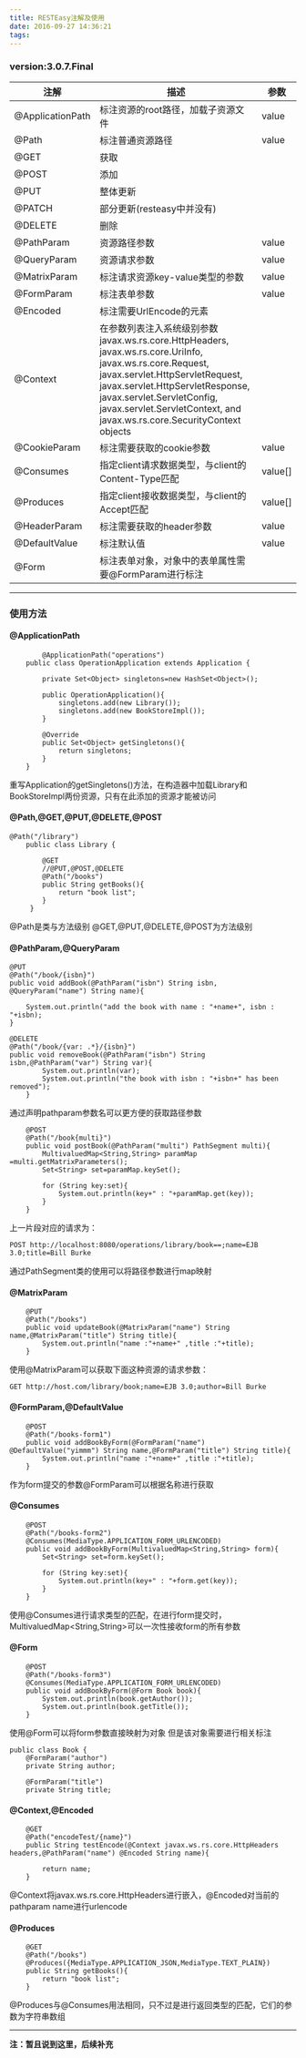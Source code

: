 ```yaml
---
title: RESTEasy注解及使用
date: 2016-09-27 14:36:21
tags:
---
```



### version:3.0.7.Final

| 注解             | 描述                                                                                                                                                                                                                                                                                     | 参数    |
|------------------|------------------------------------------------------------------------------------------------------------------------------------------------------------------------------------------------------------------------------------------------------------------------------------------|---------|
| @ApplicationPath | 标注资源的root路径，加载子资源文件                                                                                                                                                                                                                                                       | value   |
| @Path            | 标注普通资源路径                                                                                                                                                                                                                                                                         | value   |
| @GET             | 获取                                                                                                                                                                                                                                                                                     |         |
| @POST            | 添加                                                                                                                                                                                                                                                                                     |         |
| @PUT             | 整体更新                                                                                                                                                                                                                                                                                 |         |
| @PATCH           | 部分更新(resteasy中并没有)                                                                                                                                                                                                                                                               |         |
| @DELETE          | 删除                                                                                                                                                                                                                                                                                     |         |
| @PathParam       | 资源路径参数                                                                                                                                                                                                                                                                             | value   |
| @QueryParam      | 资源请求参数                                                                                                                                                                                                                                                                             | value   |
| @MatrixParam     | 标注请求资源key-value类型的参数                                                                                                                                                                                                                                                          | value   |
| @FormParam       | 标注表单参数                                                                                                                                                                                                                                                                             | value   |
| @Encoded         | 标注需要UrlEncode的元素                                                                                                                                                                                                                                                                  |         |
| @Context         | 在参数列表注入系统级别参数javax.ws.rs.core.HttpHeaders, javax.ws.rs.core.UriInfo, javax.ws.rs.core.Request, javax.servlet.HttpServletRequest, javax.servlet.HttpServletResponse, javax.servlet.ServletConfig, javax.servlet.ServletContext, and javax.ws.rs.core.SecurityContext objects |         |
| @CookieParam     | 标注需要获取的cookie参数                                                                                                                                                                                                                                                                 | value   |
| @Consumes        | 指定client请求数据类型，与client的Content-Type匹配                                                                                                                                                                                                                                       | value[] |
| @Produces        | 指定client接收数据类型，与client的Accept匹配                                                                                                                                                                                                                                             | value[] |
| @HeaderParam     | 标注需要获取的header参数                                                                                                                                                                                                                                                                 | value   |
| @DefaultValue    | 标注默认值                                                                                                                                                                                                                                                                               | value   |
| @Form            | 标注表单对象，对象中的表单属性需要@FormParam进行标注                                                                                                                                                                                                                                     |         |

---

### 使用方法

#### @ApplicationPath

```
        @ApplicationPath("operations")
    public class OperationApplication extends Application {

        private Set<Object> singletons=new HashSet<Object>();

        public OperationApplication(){
            singletons.add(new Library());
            singletons.add(new BookStoreImpl());
        }

        @Override
        public Set<Object> getSingletons(){
            return singletons;
        }
    }
```

重写Application的getSingletons()方法，在构造器中加载Library和BookStoreImpl两份资源，只有在此添加的资源才能被访问

#### @Path,@GET,@PUT,@DELETE,@POST

```
@Path("/library")
    public class Library {

        @GET
        //@PUT,@POST,@DELETE
        @Path("/books")
        public String getBooks(){
            return "book list";
        }
     }
```

@Path是类与方法级别 @GET,@PUT,@DELETE,@POST为方法级别

#### @PathParam,@QueryParam

```
@PUT
@Path("/book/{isbn}")
public void addBook(@PathParam("isbn") String isbn, @QueryParam("name") String name){

    System.out.println("add the book with name : "+name+", isbn : "+isbn);
}

@DELETE
@Path("/book/{var: .*}/{isbn}")
public void removeBook(@PathParam("isbn") String isbn,@PathParam("var") String var){
        System.out.println(var);
        System.out.println("the book with isbn : "+isbn+" has been removed");
    }
```

通过声明pathparam参数名可以更方便的获取路径参数

```
    @POST
    @Path("/book{multi}")
    public void postBook(@PathParam("multi") PathSegment multi){
        MultivaluedMap<String,String> paramMap =multi.getMatrixParameters();
        Set<String> set=paramMap.keySet();

        for (String key:set){
            System.out.println(key+" : "+paramMap.get(key));
        }
    }
```

上一片段对应的请求为：

```
POST http://localhost:8080/operations/library/book==;name=EJB 3.0;title=Bill Burke
```

通过PathSegment类的使用可以将路径参数进行map映射

#### @MatrixParam

```
    @PUT
    @Path("/books")
    public void updateBook(@MatrixParam("name") String name,@MatrixParam("title") String title){
        System.out.println("name :"+name+" ,title :"+title);
    }
```

使用@MatrixParam可以获取下面这种资源的请求参数：

```
GET http://host.com/library/book;name=EJB 3.0;author=Bill Burke
```

#### @FormParam,@DefaultValue

```
    @POST
    @Path("/books-form1")
    public void addBookByForm(@FormParam("name") @DefaultValue("yimmm") String name,@FormParam("title") String title){
        System.out.println("name :"+name+" ,title :"+title);
    }
```

作为form提交的参数@FormParam可以根据名称进行获取

#### @Consumes

```
    @POST
    @Path("/books-form2")
    @Consumes(MediaType.APPLICATION_FORM_URLENCODED)
    public void addBookByForm(MultivaluedMap<String,String> form){
        Set<String> set=form.keySet();

        for (String key:set){
            System.out.println(key+" : "+form.get(key));
        }
    }
```

使用@Consumes进行请求类型的匹配，在进行form提交时，MultivaluedMap<String,String>可以一次性接收form的所有参数

#### @Form

```
    @POST
    @Path("/books-form3")
    @Consumes(MediaType.APPLICATION_FORM_URLENCODED)
    public void addBookByForm(@Form Book book){
        System.out.println(book.getAuthor());
        System.out.println(book.getTitle());
    }
```

使用@Form可以将form参数直接映射为对象 但是该对象需要进行相关标注

```
public class Book {
    @FormParam("author")
    private String author;

    @FormParam("title")
    private String title;
```

#### @Context,@Encoded

```
    @GET
    @Path("encodeTest/{name}")
    public String testEncode(@Context javax.ws.rs.core.HttpHeaders headers,@PathParam("name") @Encoded String name){

        return name;
    }
```

@Context将javax.ws.rs.core.HttpHeaders进行嵌入，@Encoded对当前的pathparam name进行urlencode

#### @Produces

```
    @GET
    @Path("/books")
    @Produces({MediaType.APPLICATION_JSON,MediaType.TEXT_PLAIN})
    public String getBooks(){
        return "book list";
    }
```

@Produces与@Consumes用法相同，只不过是进行返回类型的匹配，它们的参数为字符串数组

---

**注：暂且说到这里，后续补充**
